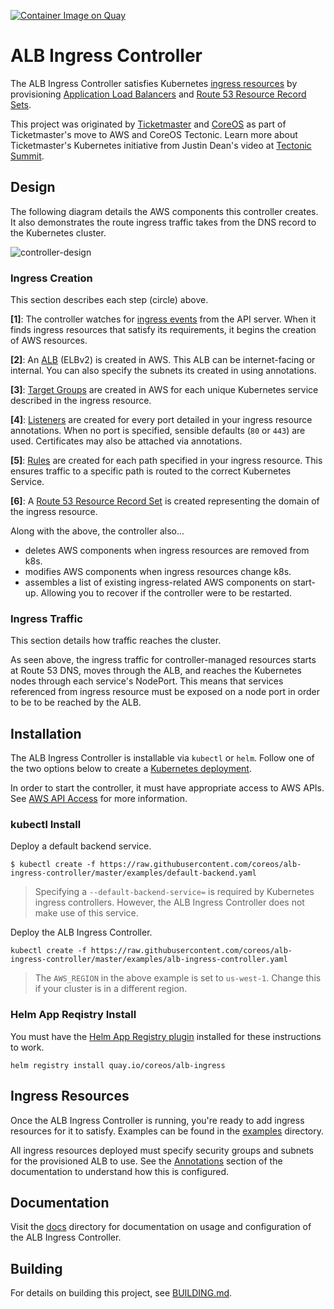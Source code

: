 [![Container Image on Quay](https://quay.io/repository/coreos/alb-ingress-controller/status "Container Image on Quay")](https://quay.io/repository/coreos/alb-ingress-controller)

# ALB Ingress Controller

The ALB Ingress Controller satisfies Kubernetes [ingress resources](https://kubernetes.io/docs/user-guide/ingress) by provisioning [Application Load Balancers](https://aws.amazon.com/elasticloadbalancing/applicationloadbalancer) and [Route 53 Resource Record Sets](http://docs.aws.amazon.com/Route53/latest/DeveloperGuide/rrsets-working-with.html).

This project was originated by [Ticketmaster](https://github.com/ticketmaster) and [CoreOS](https://github.com/coreos) as part of Ticketmaster's move to AWS and CoreOS Tectonic. Learn more about Ticketmaster's Kubernetes initiative from Justin Dean's video at [Tectonic Summit](https://www.youtube.com/watch?v=wqXVKneP0Hg).

## Design

The following diagram details the AWS components this controller creates. It also demonstrates the route ingress traffic takes from the DNS record to the Kubernetes cluster.

![controller-design](docs/imgs/controller-design.png)

### Ingress Creation

This section describes each step (circle) above.

**[1]**: The controller watches for [ingress
events](https://godoc.org/k8s.io/ingress/core/pkg/ingress#Controller) from the API server. When it
finds ingress resources that satisfy its requirements, it begins the creation of AWS resources.

**[2]**: An
[ALB](http://docs.aws.amazon.com/elasticbeanstalk/latest/dg/environments-cfg-applicationloadbalancer.html) (ELBv2) is created in AWS. This ALB can be internet-facing or internal. You can also specify the subnets its created in
using annotations.

**[3]**: [Target Groups](http://docs.aws.amazon.com/elasticloadbalancing/latest/application/load-balancer-target-groups.html) are created in AWS for each unique Kubernetes service described in the ingress resource.

**[4]**: [Listeners](http://docs.aws.amazon.com/elasticloadbalancing/latest/application/load-balancer-listeners.html) are created for every port detailed in your ingress resource annotations. When no port is specified, sensible defaults (`80` or `443`) are used. Certificates may also be attached via annotations.

**[5]**: [Rules](http://docs.aws.amazon.com/elasticloadbalancing/latest/application/listener-update-rules.html) are created for each path specified in your ingress resource. This ensures traffic to a specific path is routed to the correct Kubernetes Service.

**[6]**: A [Route 53 Resource Record Set](http://docs.aws.amazon.com/Route53/latest/DeveloperGuide/rrsets-working-with.html) is created representing the domain of the ingress resource.

Along with the above, the controller also...

- deletes AWS components when ingress resources are removed from k8s.
- modifies AWS components when ingress resources change k8s.
- assembles a list of existing ingress-related AWS components on start-up. Allowing you to
  recover if the controller were to be restarted.

### Ingress Traffic

This section details how traffic reaches the cluster.

As seen above, the ingress traffic for controller-managed resources starts at Route 53 DNS, moves
through the ALB, and reaches the Kubernetes nodes through each service's NodePort. This means that
services referenced from ingress resource must be exposed on a node port in order to be to be
reached by the ALB.

## Installation

The ALB Ingress Controller is installable via `kubectl` or `helm`. Follow one of the two options below to create a [Kubernetes deployment](https://kubernetes.io/docs/user-guide/deployments).

In order to start the controller, it must have appropriate access to AWS APIs. See [AWS API
Access](docs/configuration.md#aws-api-access) for more information.

### kubectl Install

Deploy a default backend service.
 
```
$ kubectl create -f https://raw.githubusercontent.com/coreos/alb-ingress-controller/master/examples/default-backend.yaml
```

> Specifying a `--default-backend-service=` is required by Kubernetes ingress controllers. However, the ALB Ingress Controller does not make use of this service.

Deploy the ALB Ingress Controller.

```  
kubectl create -f https://raw.githubusercontent.com/coreos/alb-ingress-controller/master/examples/alb-ingress-controller.yaml
```

> The `AWS_REGION` in the above example is set to `us-west-1`. Change this if your cluster is in a different region.

### Helm App Reqistry Install

You must have the [Helm App Registry plugin](https://coreos.com/apps) installed for these instructions to work.

```
helm registry install quay.io/coreos/alb-ingress
```

## Ingress Resources

Once the ALB Ingress Controller is running, you're ready to add ingress resources for it to satisfy.
Examples can be found in the [examples](examples) directory.

All ingress resources deployed must specify security groups and subnets for the provisioned ALB to
use. See the [Annotations](docs/ingress-resources.md#annotations) section of the documentation to understand how this is configured.

## Documentation

Visit the [docs](docs/) directory for documentation on usage and configuration of the ALB Ingress
Controller.

## Building

For details on building this project, see [BUILDING.md](./BUILDING.md).

